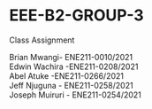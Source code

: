 # EEE-B2-GROUP-3
Class Assignment

Brian Mwangi- ENE211-0010/2021 </br>
Edwin Wachira -ENE211-0208/2021 <br>
Abel Atuke -ENE211-0266/2021 </br>
Jeff Njuguna - ENE211-0258/2021 </br>
Joseph Muiruri - ENE211-0254/2021 </br>
